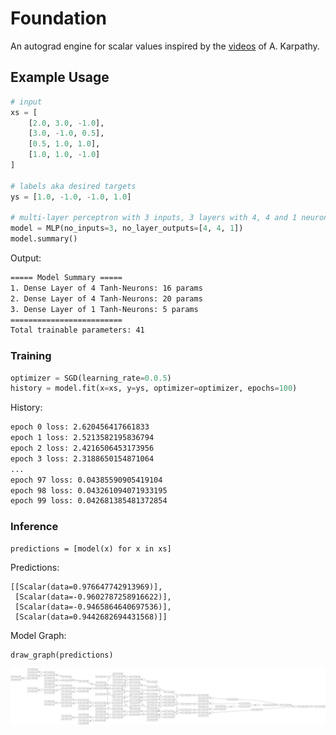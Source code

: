 # Foundation

An autograd engine for scalar values inspired by the [videos](https://youtu.be/VMj-3S1tku0) of A. Karpathy.

## Example Usage

```python
# input
xs = [
    [2.0, 3.0, -1.0],
    [3.0, -1.0, 0.5],
    [0.5, 1.0, 1.0],
    [1.0, 1.0, -1.0]
]

# labels aka desired targets
ys = [1.0, -1.0, -1.0, 1.0]

# multi-layer perceptron with 3 inputs, 3 layers with 4, 4 and 1 neurons
model = MLP(no_inputs=3, no_layer_outputs=[4, 4, 1])
model.summary()
```

Output:

```bash
===== Model Summary =====
1. Dense Layer of 4 Tanh-Neurons: 16 params
2. Dense Layer of 4 Tanh-Neurons: 20 params
3. Dense Layer of 1 Tanh-Neurons: 5 params
=========================
Total trainable parameters: 41
```

### Training

```python
optimizer = SGD(learning_rate=0.0.5)
history = model.fit(x=xs, y=ys, optimizer=optimizer, epochs=100)
```

History:
```bash
epoch 0 loss: 2.620456417661833
epoch 1 loss: 2.5213582195836794
epoch 2 loss: 2.4216506453173956
epoch 3 loss: 2.3188650154871064
...
epoch 97 loss: 0.04385590905419104
epoch 98 loss: 0.043261094071933195
epoch 99 loss: 0.042681385481372854
```

### Inference
```
predictions = [model(x) for x in xs]
```

Predictions:

```
[[Scalar(data=0.976647742913969)],
 [Scalar(data=-0.9602787258916622)],
 [Scalar(data=-0.9465864640697536)],
 [Scalar(data=0.9442682694431568)]]
```

Model Graph:
```python
draw_graph(predictions)
```
![foundation](assets/graph.svg)
